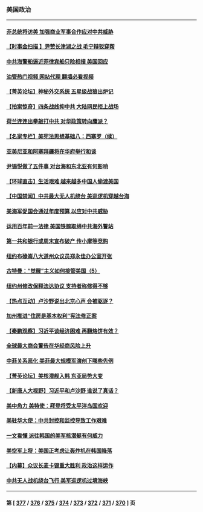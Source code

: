 ### 美国政治
---
#### [菲总统将访美 加强商业军事合作应对中共威胁](../../pages/ncid1078159/n13984715.md?04301245) 
#### [【时事金扫描 】尹赞长津湖之战 毛宁辩驳穿帮](../../pages/ncid1078159/n13984509.md?04301245) 
#### [中共海警船逼近菲律宾船只险相撞 美国回应](../../pages/ncid1078159/n13984673.md?04301245) 
#### [油管热门视频 网站代理 翻墙必看视频](http://138.2.39.72:81/youtube.html?epic-marker?04301245)
#### [【菁英论坛】神秘外交系统 五星级战狼出炉记](../../pages/ncid1078159/n13984619.md?04301245) 
#### [【拍案惊奇】四条战线抑中共 大陆网民拒上战场](../../pages/ncid1078159/n13984547.md?04301245) 
#### [荷兰连连出拳敲打中共 对华政策转向鹰派？](../../pages/ncid1078159/n13983844.md?04301245) 
#### [【名家专栏】美宪法思想基础八：西塞罗（续）](../../pages/ncid1078159/n13980559.md?04301245) 
#### [亚美尼亚和阿塞拜疆将在华府举行和谈](../../pages/ncid1078159/n13984505.md?04301245) 
#### [尹锡悦做了五件事 对台海和东北亚有何影响](../../pages/ncid1078159/n13983929.md?04301245) 
#### [【环球直击】生活艰难 越来越多中国人偷渡美国](../../pages/ncid1078159/n13983981.md?04301245) 
#### [【中国禁闻】中共最大无人机绕台 美巡逻机穿越台海](../../pages/ncid1078159/n13983997.md?04301245) 
#### [美海军促国会通过年度预算 以应对中共威胁](../../pages/ncid1078159/n13984263.md?04301245) 
#### [运用百年前一法律 美国铁腕取缔中共海外警站](../../pages/ncid1078159/n13984014.md?04301245) 
#### [第一共和银行或周末宣布破产 传小摩等竞购](../../pages/ncid1078159/n13984206.md?04301245) 
#### [纽约布碌崙八大道州众议员郑永佳办公室开张](../../pages/ncid1078159/n13984217.md?04301245) 
#### [古特曼：“觉醒”主义如何接管美国（5）](../../pages/ncid1078159/n13984176.md?04301245) 
#### [纽约州修改保释法达协议 支持者称修得不够](../../pages/ncid1078159/n13984212.md?04301245) 
#### [【热点互动】卢沙野说出北京心声 会被驱逐？](../../pages/ncid1078159/n13984017.md?04301245) 
#### [加州推进“住房是基本权利”宪法修正案](../../pages/ncid1078159/n13984145.md?04301245) 
#### [【秦鹏观察】习近平谈经济困难 再翻烙饼有效？](../../pages/ncid1078159/n13984078.md?04301245) 
#### [全球最大商会警告在华经商风险上升](../../pages/ncid1078159/n13984050.md?04301245) 
#### [中菲关系恶化 美菲最大规模军演创下哪些先例](../../pages/ncid1078159/n13984026.md?04301245) 
#### [【菁英论坛】美核潜舰入韩 东亚局势大变](../../pages/ncid1078159/n13984009.md?04301245) 
#### [【新唐人大视野】习近平和卢沙野 谁说了真话？](../../pages/ncid1078159/n13983853.md?04301245) 
#### [美中角力 美特使：拜登将受太平洋岛国欢迎](../../pages/ncid1078159/n13983978.md?04301245) 
#### [美驻华大使：中共封控和监控导致工作艰难](../../pages/ncid1078159/n13983982.md?04301245) 
#### [一文看懂 派往韩国的美军核潜艇有何威力](../../pages/ncid1078159/n13983325.md?04301245) 
#### [美空军上将：美国正考虑让轰炸机在韩国降落](../../pages/ncid1078159/n13983962.md?04301245) 
#### [【内幕】众议长麦卡锡重大胜利 政治这样运作](../../pages/ncid1078159/n13983151.md?04301245) 
#### [中共无人战机绕台飞行 美军巡逻机过境海峡](../../pages/ncid1078159/n13983779.md?04301245) 

---
#### 第 [ [377](./377.md?04301245) / [376](./376.md?04301245) / [375](./375.md?04301245) / [374](./374.md?04301245) / [373](./373.md?04301245) / [372](./372.md?04301245) / [371](./371.md?04301245) / [370](./370.md?04301245) ] 页

